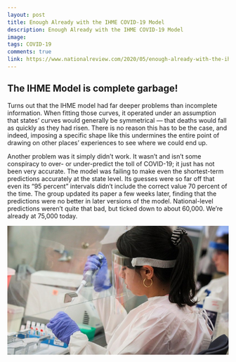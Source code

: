 ```yaml
---
layout: post
title: Enough Already with the IHME COVID-19 Model
description: Enough Already with the IHME COVID-19 Model
image: 
tags: COVID-19
comments: true
link: https://www.nationalreview.com/2020/05/enough-already-with-the-ihme-covid-19-model/
---
```

## The IHME Model is complete garbage!

Turns out that the IHME model had far deeper problems than incomplete information. When fitting those curves, it operated under an assumption that states’ curves would generally be symmetrical — that deaths would
fall as quickly as they had risen. There is no reason this has to be the case, and indeed, imposing a specific shape like this undermines the entire point of drawing on other places’ experiences to see where we could end up.

Another problem was it simply didn’t work. It wasn’t and isn’t some conspiracy to over- or under-predict the toll of COVID-19; it just has not been very accurate. The model was failing to make even the shortest-term predictions accurately at the state level. Its guesses were so far off that even its “95 percent” intervals didn’t include the correct value 70 percent of the time. The group updated its paper a few weeks later, finding that the predictions were no better in later versions of the model. National-level predictions weren’t quite that bad, but ticked down to about 60,000. We’re already at 75,000 today.

![](/../../assets/images/post-images/IHME/d65a77d48414758ee0b0bbca89495943.jpg)
